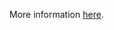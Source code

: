 More information [here](https://docs.prismacloud.io/en/enterprise-edition/policy-reference/kubernetes-policies/kubernetes-policy-index/bc-k8s-34).
